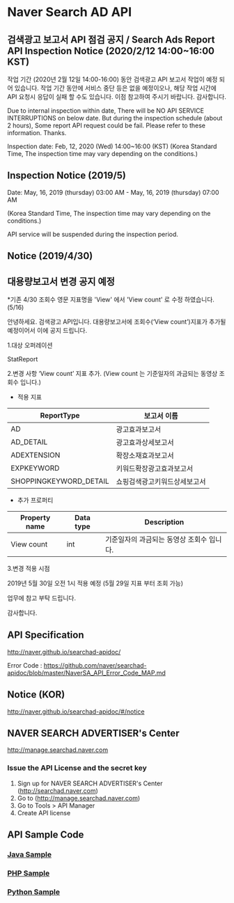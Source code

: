 # Naver Search AD API


## 검색광고 보고서 API 점검 공지 / Search Ads Report API Inspection Notice (2020/2/12 14:00~16:00 KST)
작업 기간 (2020년 2월 12일 14:00-16:00) 동안 검색광고 API 보고서 작업이 예정 되어 있습니다. 
작업 기간 동안에 서비스 중단 등은 없을 예정이오나, 해당 작업 시간에 API 요청시 응답이 실패 할 수도 있습니다. 
이점 참고하여 주시기 바랍니다.  감사합니다. 

Due to internal inspection within date, There will be NO API SERVICE INTERRUPTIONS on below date.
But during the inspection schedule (about 2 hours), Some report API request could be fail.
Please refer to these information. Thanks.

Inspection date: Feb, 12, 2020 (Wed) 14:00~16:00 (KST)
(Korea Standard Time, The inspection time may vary depending on the conditions.)

## Inspection Notice (2019/5)
Date: May, 16, 2019 (thursday) 03:00 AM - May, 16, 2019 (thursday) 07:00 AM

(Korea Standard Time, The inspection time may vary depending on the conditions.)

API service will be suspended during the inspection period.

## Notice (2019/4/30)
## 대용량보고서 변경 공지 예정 

*기존 4/30 조회수 영문 지표명을 'View' 에서 'View count' 로 수정 하였습니다. (5/16) 

안녕하세요. 검색광고 API입니다. 
대용량보고서에 조회수(‘View count’)지표가 추가될 예정이어서 이에 공지 드립니다.

1.대상 오퍼레이션

StatReport

2.변경 사항 
‘View count’ 지표 추가. 
(View count 는 기준일자의 과금되는 동영상 조회수 입니다.)

* 적용 지표 
 
ReportType | 보고서 이름
-----------| -------|
AD|광고효과보고서
AD_DETAIL|광고효과상세보고서
ADEXTENSION|확장소재효과보고서
EXPKEYWORD|키워드확장광고효과보고서
SHOPPINGKEYWORD_DETAIL|쇼핑검색광고키워드상세보고서

* 추가 프로퍼티

Property name | Data type | Description
-----------| -------| -------|
View count|int| 기준일자의 과금되는 동영상 조회수 입니다.

3.변경 적용 시점

2019년 5월 30일 오전 1시 적용 예정 (5월 29일 지표 부터 조회 가능)

업무에 참고 부탁 드립니다.

감사합니다.



## API Specification
http://naver.github.io/searchad-apidoc/

Error Code : https://github.com/naver/searchad-apidoc/blob/master/NaverSA_API_Error_Code_MAP.md

## Notice (KOR)
http://naver.github.io/searchad-apidoc/#/notice

## NAVER SEARCH ADVERTISER's Center
http://manage.searchad.naver.com

### Issue the API License and the secret key

1. Sign up for NAVER SEARCH ADVERTISER's Center (http://searchad.naver.com)
2. Go to (http://manage.searchad.naver.com)
3. Go to Tools > API Manager
4. Create API license


## API Sample Code

### [Java Sample](java-sample)
### [PHP Sample](php-sample)
### [Python Sample](python-sample)
